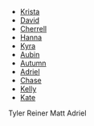 



* [Krista](www.kristamiya.com)
* [David](https://david-niles.wixsite.com/portfolio/code)
* [Cherrell](http://www.cfinister.github.io)
* [Hanna](https://hbarnet1.wixsite.com/mysite-1)
* [Kyra](https://www.kyraknauer.com/coding)
* [Aubin](ameschuler.wixsite.com/website)
* [Autumn](http://autumnauriel.com)
* [Adriel](https://adrielvanetten.com/art)
* [Chase](https://chasemcfadden-computergraphics.squarespace.com)
* [Kelly]( https://kellysidney.com)
* [Kate](https://violet-tulip-d7a8.squarespace.com/config/)

Tyler
Reiner
Matt
Adriel






